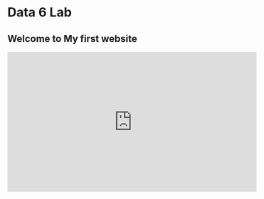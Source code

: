 # Data 6 Lab
## Welcome to My first website
<p align="center">
<iframe width="560" height="315" src="https://www.youtube.com/embed/dMNBjH--74w" title="YouTube video player" frameborder="0" allow="accelerometer; autoplay; clipboard-write; encrypted-media; gyroscope; picture-in-picture" allowfullscreen></iframe>
<p>

